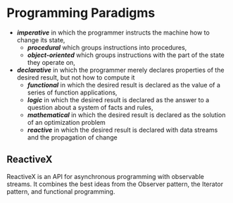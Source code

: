 # Programming Paradigms

* ___imperative___ in which the programmer instructs the machine how to change its state,
    * ___procedural___ which groups instructions into procedures, 
    * ___object-oriented___ which groups instructions with the part of the state they operate on,
* ___declarative___ in which the programmer merely declares properties of the desired result, but not how to compute it
    * ___functional___ in which the desired result is declared as the value of a series of function applications,
    * ___logic___ in which the desired result is declared as the answer to a question about a system of facts and rules,
    * ___mathematical___ in which the desired result is declared as the solution of an optimization problem
    * ___reactive___ in which the desired result is declared with data streams and the propagation of change


## ReactiveX
ReactiveX is an API for asynchronous programming with observable streams. It combines the best ideas from the Observer pattern, the Iterator pattern, and functional programming.
